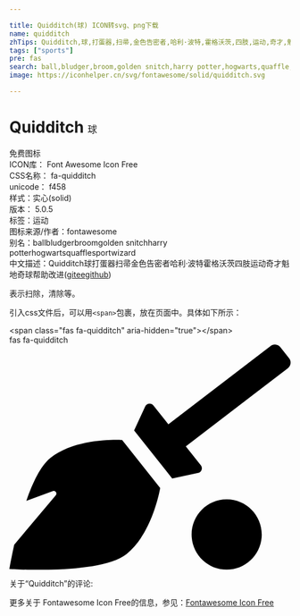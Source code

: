 ```yaml
---

title: Quidditch(球) ICON转svg、png下载
name: quidditch
zhTips: Quidditch,球,打蛋器,扫帚,金色告密者,哈利·波特,霍格沃茨,四肢,运动,奇才,魁地奇球
tags: ["sports"]
pre: fas
search: ball,bludger,broom,golden snitch,harry potter,hogwarts,quaffle,sport,wizard
image: https://iconhelper.cn/svg/fontawesome/solid/quidditch.svg

---
```


# Quidditch  <small style="font-size: 60%;font-weight: 100">球</small>


<div class="detail-page">
<p>
<span><span class="badge-success badge">免费图标</span> </span>
<br/>
<span>
ICON库：
<span class="badge-secondary badge">Font Awesome Icon Free</span> 
</span>
<br/>
<span>
CSS名称：
<span class="badge-secondary badge">fa-quidditch</span> 
</span>
<br/>
<span>
unicode：
<span class="badge-secondary badge">f458</span> 
<copy-btn content='f458' btn-title=""></copy-btn>
<copy-btn :content='String.fromCodePoint(parseInt("f458", 16))' btn-title="复制U"></copy-btn>
</span><br/><span>样式：<span class="badge-light badge">实心(solid)</span></span>
<br/>
<span>
版本：
<span class="badge-secondary badge">5.0.5</span> 
</span><br/><span>标签：<span class="badge-light badge"><router-link to="/tags/sports.html">运动</router-link></span></span>
<br/>
<span>图标来源/作者：<span class="badge-light badge">fontawesome</span></span> 
<br/>
<span>别名：<span class="badge-light badge">ball</span><span class="badge-light badge">bludger</span><span class="badge-light badge">broom</span><span class="badge-light badge">golden snitch</span><span class="badge-light badge">harry potter</span><span class="badge-light badge">hogwarts</span><span class="badge-light badge">quaffle</span><span class="badge-light badge">sport</span><span class="badge-light badge">wizard</span></span><br/><span class="zh-detail">中文描述：<span class="badge-primary badge">Quidditch</span><span class="badge-primary badge">球</span><span class="badge-primary badge">打蛋器</span><span class="badge-primary badge">扫帚</span><span class="badge-primary badge">金色告密者</span><span class="badge-primary badge">哈利·波特</span><span class="badge-primary badge">霍格沃茨</span><span class="badge-primary badge">四肢</span><span class="badge-primary badge">运动</span><span class="badge-primary badge">奇才</span><span class="badge-primary badge">魁地奇球</span><span class="help-link"><span>帮助改进</span>(<a href="https://gitee.com/liuwave/icon-helper/edit/master/json/fontawesome/solid/quidditch.json" target="_blank" rel="noopener noreferrer">gitee</a><a href="https://github.com/liuwave/icon-helper/edit/master/json/fontawesome/solid/quidditch.json" target="_blank" rel="noopener noreferrer">github</a></span>)</span><br/>
</p>
</div><div class="description description alert alert-light">表示扫除，清除等。</div>
<div class="alert alert-dark">
  <i class="fas fa-quidditch fa-xs"></i>
  <i class="fas fa-quidditch fa-sm"></i>
  <i class="fas fa-quidditch fa-lg"></i>
  <i class="fas fa-quidditch fa-2x"></i>
  <i class="fas fa-quidditch fa-3x"></i>
  <i class="fas fa-quidditch fa-5x"></i>
  <i class="fas fa-quidditch fa-7x"></i>
</div>
<div>
  <p>引入css文件后，可以用<code>&lt;span&gt;</code>包裹，放在页面中。具体如下所示：    
  </p>
  <div class="alert alert-primary" style="font-size: 14px">
    &lt;span class="fas fa-quidditch" aria-hidden="true"&gt;&lt;/span&gt;
    <copy-btn content='<span class="fas fa-quidditch" aria-hidden="true"></span>'></copy-btn>
  </div>
  <div class="alert alert-secondary">
    <i class="fas fa-quidditch"
    style="font-size: 24px"
    aria-hidden="true"></i> fas fa-quidditch
    <copy-btn content="fas fa-quidditch" btn-title="复制图标名称"></copy-btn>
  </div>
</div>
<div id="svg" class="svg-wrap">
<svg xmlns="http://www.w3.org/2000/svg" viewBox="0 0 640 512"><path d="M256.5 216.8L343.2 326s-16.6 102.4-76.6 150.1C206.7 523.8 0 510.2 0 510.2s3.8-23.1 11-55.4l94.6-112.2c4-4.7-.9-11.6-6.6-9.5l-60.4 22.1c14.4-41.7 32.7-80 54.6-97.5 59.9-47.8 163.3-40.9 163.3-40.9zm238 135c-44 0-79.8 35.8-79.8 79.9 0 44.1 35.7 79.9 79.8 79.9 44.1 0 79.8-35.8 79.8-79.9 0-44.2-35.8-79.9-79.8-79.9zM636.5 31L616.7 6c-5.5-6.9-15.5-8-22.4-2.6L361.8 181.3l-34.1-43c-5.1-6.4-15.1-5.2-18.6 2.2l-25.3 54.6 86.7 109.2 58.8-12.4c8-1.7 11.4-11.2 6.3-17.6l-34.1-42.9L634 53.5c6.9-5.5 8-15.6 2.5-22.5z"/></svg>
</div>
<detail full-name='fa-quidditch'></detail>
<div>
<p>关于“Quidditch”的评论:</p>
</div>
<Vssue title="关于“Quidditch”的评论" ></Vssue>    
<div><p>更多关于  Fontawesome Icon Free的信息，参见：<a target="_blank" href="https://iconhelper.cn/fontawesome.html">Fontawesome Icon Free</a>
</p></div>

